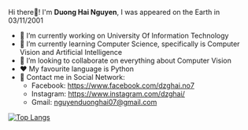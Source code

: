 Hi there👋! I'm **Duong Hai Nguyen**, I was appeared on the Earth in 03/11/2001

- 🔭 I’m currently working on University Of Information Technology
- 🌱 I’m currently learning Computer Science, specifically is Computer Vision and Artificial Intelligence
- 👯 I’m looking to collaborate on everything about Computer Vision
- ❤ My favourite language is Python 
- 📧 Contact me in Social Network:
    + Facebook: https://www.facebook.com/dzghai.no7
    + Instagram: https://www.instagram.com/dzghai/
    + Gmail: nguyenduonghai07@gmail.com

[![Top Langs](https://github-readme-stats.vercel.app/api/top-langs/?username=anuraghazra)](https://github.com/anuraghazra/github-readme-stats)
